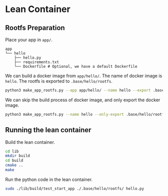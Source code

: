 # Lean Container

## Rootfs Preparation

Place your app in `app/`.

```
app
└── hello
    ├── hello.py
    ├── requirements.txt
    └── Dockerfile # Optional, we have a default Dockerfile
```

We can build a docker image from `app/hello/`. The name of docker image is `hello`. The rootfs is exported to `.base/hello/rootfs`.

```bash
python3 make_app_rootfs.py --app app/hello/ --name hello --export .base/hello/rootfs
```

We can skip the build process of docker image, and only export the docker image.

```bash
python3 make_app_rootfs.py --name hello --only-export .base/hello/rootfs
```

## Running the lean container

Build the lean container.

```bash
cd lib
mkdir build
cd build
cmake ..
make
```

Run the python code in the lean container.

```bash
sudo ./lib/build/test_start_app ./.base/hello/rootfs/ hello.py
```
